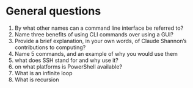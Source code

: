General questions
===

1. By what other names can a command line interface be referred to?
2. Name three benefits of using CLI commands over using a GUI?
3. Provide a brief explanation, in your own words, of Claude Shannon’s contributions to computing?
4. Name 5 commands, and an example of why you would use them
5. what does SSH stand for and why use it?
6. on what platforms is PowerShell available?
7. What is an infinite loop
8. What is recursion
